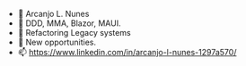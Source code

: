 - 👋 Arcanjo L. Nunes
- 👀 DDD, MMA, Blazor, MAUI.
- 🌱 Refactoring Legacy systems
- 💞️ New opportunities.
- 📫 https://www.linkedin.com/in/arcanjo-l-nunes-1297a570/
<!---
ArcanjoNunes/ArcanjoNunes is a ✨ special ✨ repository because its `README.md` (this file) appears on your GitHub profile.
You can click the Preview link to take a look at your changes.
--->
